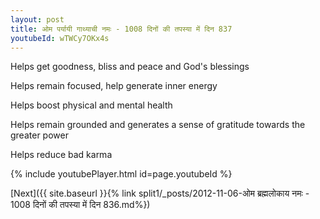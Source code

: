 ```yaml
---
layout: post
title: ओम पर्यायी गाथ्याची नमः - 1008 दिनों की तपस्या में दिन 837
youtubeId: wTWCy7OKx4s
---
```

 
 
Helps get goodness, bliss and peace and God's blessings
 
Helps remain focused, help generate inner energy 
 
Helps boost physical and mental health 
 
Helps remain grounded and generates a sense of gratitude towards the greater power 
 
Helps reduce bad karma
 
 
 
 


{% include youtubePlayer.html id=page.youtubeId %}
 
[Next]({{ site.baseurl }}{% link  split1/_posts/2012-11-06-ओम ब्रह्मलोकाय नमः - 1008 दिनों की तपस्या में दिन 836.md%})
 
